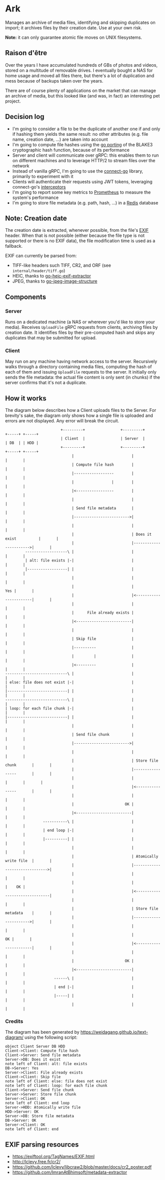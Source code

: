 # Ark

Manages an archive of media files, identifying and skipping duplicates on import; it archives files by their creation date. Use at your own risk.

**Note:** it can only guarantee atomic file moves on UNIX filesystems.

## Raison d'être

Over the years I have accumulated hundreds of GBs of photos and videos, stored on a multitude of removable drives. I eventually bought a NAS for home usage and moved all files there, but there's a lot of duplication and mess because of backups taken over the years.

There are of course plenty of applications on the market that can manage an archive of media, but this looked like (and was, in fact) an interesting pet project.

## Decision log

- I'm going to consider a file to be the duplicate of another one if and only if hashing them yields the same result: no other attributes (e.g. file name, creation date, ...) are taken into account
- I'm going to compute file hashes using the [go porting](https://github.com/lukechampine/blake3) of the BLAKE3 cryptographic hash function, because of its performance
- Server and client will communicate over gRPC: this enables them to run on different machines and to leverage HTTP/2 to stream files over the network
- Instead of vanilla gRPC, I'm going to use the [connect-go](https://connectrpc.com/connect) library, primarily to experiment with it
- Clients will authenticate their requests using JWT tokens, leveraging connect-go's [interceptors](https://connect.build/docs/go/interceptors)
- I'm going to report some key metrics to [Prometheus](https://prometheus.io/docs/introduction/overview/) to measure the system's performance
- I'm going to store file metadata (e.g. path, hash, ...) in a [Redis](https://redis.io/) database

## Note: Creation date

The creation date is extracted, whenever possible, from the file's [EXIF](https://exiftool.org/TagNames/EXIF.html) header. When that is not possible (either because the file type is not supported or there is no EXIF data), the file modification time is used as a fallback.

EXIF can currently be parsed from:

- TIFF-like headers such TIFF, CR2, and ORF (see `internal/header/tiff.go`)
- HEIC, thanks to [go-heic-exif-extractor](https://github.com/dsoprea/go-heic-exif-extractor)
- JPEG, thanks to [go-jpeg-image-structure](https://github.com/dsoprea/go-jpeg-image-structure)

## Components

### Server

Runs on a dedicated machine (a NAS or wherever you'd like to store your media).
Receives `UploadFile` gRPC requests from clients, archiving files by creation date. It identifies files by their pre-computed hash and skips any duplicates that may be submitted for upload.

### Client

May run on any machine having network access to the server.
Recursively walks through a directory containing media files, computing the hash of each of them and issuing `UploadFile` requests to the server. It initially only sends the file metadata: the actual file content is only sent (in chunks) if the server confirms that it's not a duplicate.

## How it works

The diagram below describes how a Client uploads files to the Server. For brevity's sake, the diagram only shows how a single file is uploaded and errors are not displayed. Any error will break the circuit.

```
                         +---------+                +---------+                +-----+ +-----+
                         | Client  |                | Server  |                | DB  | | HDD |
                         +---------+                +---------+                +-----+ +-----+
                              |                          |                        |       |
                              | Compute file hash        |                        |       |
                              |------------------        |                        |       |
                              |                 |        |                        |       |
                              |<-----------------        |                        |       |
                              |                          |                        |       |
                              | Send file metadata       |                        |       |
                              |------------------------->|                        |       |
                              |                          |                        |       |
                              |                          | Does it exist          |       |
                              |                          |----------------------->|       |
         -------------------\ |                          |                        |       |
         | alt: file exists |-|                          |                        |       |
         |------------------| |                          |                        |       |
                              |                          |                        |       |
                              |                          |                    Yes |       |
                              |                          |<-----------------------|       |
                              |                          |                        |       |
                              |      File already exists |                        |       |
                              |<-------------------------|                        |       |
                              |                          |                        |       |
                              | Skip file                |                        |       |
                              |----------                |                        |       |
                              |         |                |                        |       |
                              |<---------                |                        |       |
----------------------------\ |                          |                        |       |
| else: file does not exist |-|                          |                        |       |
|---------------------------| |                          |                        |       |
----------------------------\ |                          |                        |       |
| loop: for each file chunk |-|                          |                        |       |
|---------------------------| |                          |                        |       |
                              |                          |                        |       |
                              | Send file chunk          |                        |       |
                              |------------------------->|                        |       |
                              |                          |                        |       |
                              |                          | Store file chunk       |       |
                              |                          |-----------------       |       |
                              |                          |                |       |       |
                              |                          |<----------------       |       |
                              |                          |                        |       |
                              |                       OK |                        |       |
                              |<-------------------------|                        |       |
                 -----------\ |                          |                        |       |
                 | end loop |-|                          |                        |       |
                 |----------| |                          |                        |       |
                              |                          |                        |       |
                              |                          | Atomically write file  |       |
                              |                          |------------------------------->|
                              |                          |                        |       |
                              |                          |                        |    OK |
                              |                          |<-------------------------------|
                              |                          |                        |       |
                              |                          | Store file metadata    |       |
                              |                          |----------------------->|       |
                              |                          |                        |       |
                              |                          |                     OK |       |
                              |                          |<-----------------------|       |
                              |                          |                        |       |
                              |                       OK |                        |       |
                              |<-------------------------|                        |       |
                      ------\ |                          |                        |       |
                      | end |-|                          |                        |       |
                      |-----| |                          |                        |       |
                              |                          |                        |       |
```

### Credits

The diagram has been generated by https://weidagang.github.io/text-diagram/ using the following script:

```
object Client Server DB HDD
Client->Client: Compute file hash
Client->Server: Send file metadata
Server->DB: Does it exist
note left of Client: alt: file exists
DB->Server: Yes
Server->Client: File already exists
Client->Client: Skip file
note left of Client: else: file does not exist
note left of Client: loop: for each file chunk
Client->Server: Send file chunk
Server->Server: Store file chunk
Server->Client: OK
note left of Client: end loop
Server->HDD: Atomically write file
HDD->Server: OK
Server->DB: Store file metadata
DB->Server: OK
Server->Client: OK
note left of Client: end
```

## EXIF parsing resources

- https://exiftool.org/TagNames/EXIF.html
- http://lclevy.free.fr/cr2/
- https://github.com/lclevy/libcraw2/blob/master/docs/cr2_poster.pdf
- https://github.com/ImranAtBhimsoft/metadata-extractor
